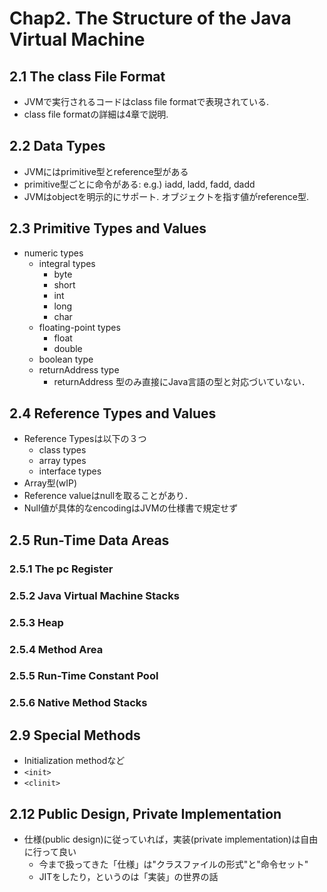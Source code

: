 # Chap2. The Structure of the Java Virtual Machine

## 2.1 The class File Format
* JVMで実行されるコードはclass file formatで表現されている.
* class file formatの詳細は4章で説明.

## 2.2 Data Types
* JVMにはprimitive型とreference型がある
* primitive型ごとに命令がある: e.g.) iadd, ladd, fadd, dadd
* JVMはobjectを明示的にサポート. オブジェクトを指す値がreference型.

## 2.3 Primitive Types and Values
* numeric types
  - integral types
    + byte
    + short
    + int
    + long
    + char
  - floating-point types
    + float
    + double
  - boolean type
  - returnAddress type
    + returnAddress 型のみ直接にJava言語の型と対応づいていない．

## 2.4 Reference Types and Values
* Reference Typesは以下の３つ
  - class types
  - array types
  - interface types
* Array型(wIP)
* Reference valueはnullを取ることがあり．
* Null値が具体的なencodingはJVMの仕様書で規定せず

## 2.5 Run-Time Data Areas

### 2.5.1 The pc Register

### 2.5.2 Java Virtual Machine Stacks

### 2.5.3 Heap

### 2.5.4 Method Area

### 2.5.5 Run-Time Constant Pool

### 2.5.6 Native Method Stacks

## 2.9 Special Methods
* Initialization methodなど
* `<init>`
* `<clinit>`

## 2.12 Public Design, Private Implementation
* 仕様(public design)に従っていれば，実装(private implementation)は自由に行って良い
  - 今まで扱ってきた「仕様」は"クラスファイルの形式"と"命令セット"
  - JITをしたり，というのは「実装」の世界の話
